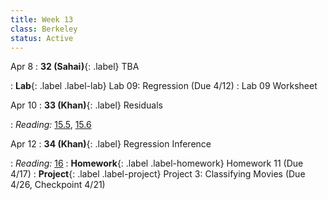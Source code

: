 ```yaml
---
title: Week 13
class: Berkeley
status: Active
---
```

Apr 8
: **32 (Sahai)**{: .label} TBA
 <!-- : [Slides](#) &#8226; [Demos](#) &#8226; [Blank Demos](#) -->
: **Lab**{: .label .label-lab} Lab 09: Regression (Due 4/12)
 : Lab 09 Worksheet

Apr 10
: **33 (Khan)**{: .label} Residuals
 <!-- : [Slides](#) &#8226; [Demos](#) &#8226; [Blank Demos](#) -->
: *Reading:* [15.5](https://inferentialthinking.com/chapters/15/5/Visual_Diagnostics.html), [15.6](https://inferentialthinking.com/chapters/15/6/Numerical_Diagnostics.html)

Apr 12
: **34 (Khan)**{: .label} Regression Inference
 <!-- : [Slides](#) &#8226; [Demos](#) &#8226; [Blank Demos](#) -->
: *Reading:* [16](https://inferentialthinking.com/chapters/16/Inference_for_Regression.html)
: **Homework**{: .label .label-homework} Homework 11 (Due 4/17)
: **Project**{: .label .label-project} Project 3: Classifying Movies (Due 4/26, Checkpoint 4/21)
